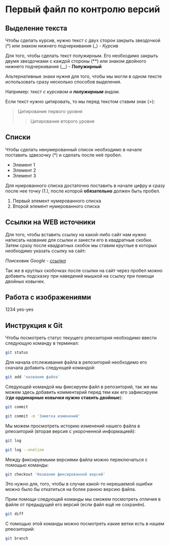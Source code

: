 # Первый файл по контролю версий

## Выделение текста

Чтобы сделать курсив, нужно текст с двух сторон закрыть звездочкой (*) или знаком нижнего подчеркивания (_) - *Курсив*

Для того, чтобы сделать текст полужирным. Его необходимо закрыть двумя звездочками с каждой стороны (**) или знаком двойного нижнего подчеркивания (__) - **Полужирный**

Альтернативные знаки нужня для того, чтобы мы могли в одном тексте использовать сразу несколько способов выделения.

Например: _текст с курсивом и **полужирным** видом._

Если текст нужно цитировать, то мы перед текстом ставим знак (>):

> Цитирование первого уровня
>> Цитирование второго уровня

## Списки

Чтобы сделать ненумерованный список необходимо в начале поставить здвезочку (*) и сделать после неё пробел.
* Элемент 1
* Элемент 2
* Элемент 3

Для нумрованного списка достаточно поставить в начале цифру и сразу после нее точку (1.), после которой **обязательно** должен быть пробел.
1. Первый элемент нумерованного списка
2. Второй элемент нумерованного списка

## Ссылки на WEB источники

Для того, чтобы вставить ссылку на какой-либо сайт нам нужно написать название для ссылки и занести его в квадратные скобки. Затем сразу после квадратных скобок мы ставим круглые в которых необходимо указать ссылку на сайт:

*Поисковик Google - [ссылка](http://google.com "Основная страинца Google")*

Так же в круглых скобочках после ссылки на сайт через пробел можно добавить подсказку при наведений мышкой на ссылку при помощи двойных ковычек.

## Работа с изображениями 

1234 yes-yes

## Инструкция к Git

Чтобы посмотреть статус текущего рпеозитория необходимо ввести следующую команду в терминал:

```sh
git status
```

Для начала отслеживания файла в репозиторий необходимо его сначала добавить следующей командой:

```sh
git add 'название файла'
```

Следующей командой мы фиксируем файл в репозиторий, так же мы можем здесь добавить комментарий перед тем как его зафиксируем (**где ординарные ковычки нужно ставить двойные**):

```sh
git commit 

git commit -m 'Заметка изменений'
```

Мы можем просмотреть историю изменений нашего файла в рпеозиторий (вторая версия с укороченной информацией):

```sh
git log

git log --oneline
```

Между фиксируемыми версиями файла можно переключаться с помощью команды:

```sh
git checkout 'Название фиксированной версий'
```
Это нужно для, того, чтобы в случае какой-то нерешаемой ошибки можно было бы откатиться на более ранюю версию файла.

Прим помощи следующей команды мы сможем посмотреть отличия в файле от предыдущей его версий (если файл ещё не сохранён).

```sh
git diff
```

С помощью этой команды можно посмотреть какие ветки есть в нашем рпеозиторий:

```sh
git branch
```